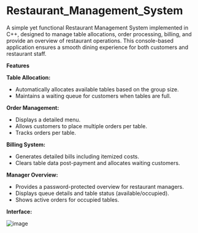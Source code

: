 # Restaurant_Management_System
A simple yet functional Restaurant Management System implemented in C++, designed to manage table allocations, order processing, billing, and provide an overview of restaurant operations. This console-based application ensures a smooth dining experience for both customers and restaurant staff.

**Features** 

**Table Allocation:**
   - Automatically allocates available tables based on the group size.
   - Maintains a waiting queue for customers when tables are full.

**Order Management:**
   - Displays a detailed menu.
   - Allows customers to place multiple orders per table.
   - Tracks orders per table.

**Billing System:**
   - Generates detailed bills including itemized costs.
   - Clears table data post-payment and allocates waiting customers.

**Manager Overview:**
   - Provides a password-protected overview for restaurant managers.
   - Displays queue details and table status (available/occupied).
   - Shows active orders for occupied tables.

**Interface:**

![image](https://github.com/user-attachments/assets/124dec86-17fb-41f0-9de9-1b3bd9317cdc)
